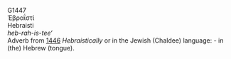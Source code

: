 <body>
  <p>G1447<br>  Ἑβραΐστί  <br> Hebraisti  <br><i>heb-rah-is-tee‘ </i><br>Adverb from <a href="g1446.htm">1446</a>  <i>Hebraistically</i> or in the Jewish (Chaldee) language: - in (the) Hebrew (tongue).<br></p>
 </body>